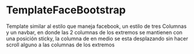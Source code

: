# TemplateFaceBootstrap
Template similar al estilo que maneja facebook, un estilo de tres Columnas y un navbar, en donde las 2 columnas de los extremos se mantienen con una posición sticky, la columna de en medio se esta desplazando sin hacer scroll alguno a las columnas de los extremos

